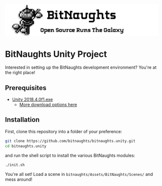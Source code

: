 ![image](https://github.com/bitnaughts/bitnaughts.assets/blob/master/images/banner.png)

# BitNaughts Unity Project

Interested in setting up the BitNaughts development environment? You're at the right place!

## Prerequisites

- [Unity 2018.4.0f1.exe](https://download.unity3d.com/download_unity/b6ffa8986c8d/Windows64EditorInstaller/UnitySetup64-2018.4.0f1.exe?_ga=2.126853581.1368034446.1560221342-1747770899.1559956949)
  - [More download options here](https://unity3d.com/unity/qa/lts-releases)

## Installation

First, clone this repository into a folder of your preference:

```bash
git clone https://github.com/bitnaughts/bitnaughts.unity.git
cd bitnaughts.unity
```

and run the shell script to install the various BitNaughts modules:

```bash
./init.sh
```

You're all set! Load a scene in ```bitnaughts/Assets/BitNaughts/Scenes/``` and mess around!